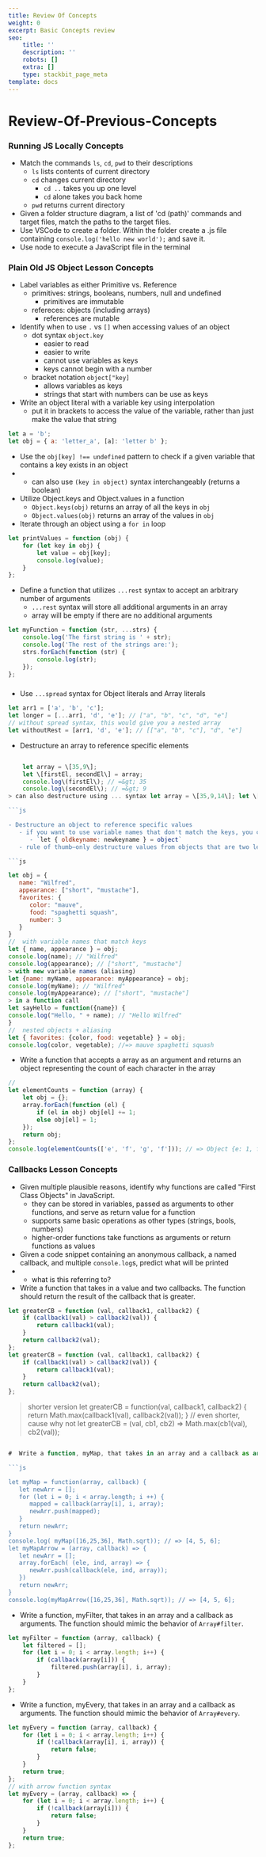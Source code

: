 ```yaml
---
title: Review Of Concepts
weight: 0
excerpt: Basic Concepts review
seo:
    title: ''
    description: ''
    robots: []
    extra: []
    type: stackbit_page_meta
template: docs
---
```


# Review-Of-Previous-Concepts

### Running JS Locally Concepts

- Match the commands `ls`, `cd`, `pwd` to their descriptions
    - `ls` lists contents of current directory
    - `cd` changes current directory
        - `cd ..` takes you up one level
        - `cd` alone takes you back home
    - `pwd` returns current directory
- Given a folder structure diagram, a list of 'cd \(path\)' commands and target files, match the paths to the target files.
- Use VSCode to create a folder. Within the folder create a .js file containing `console.log('hello new world');` and save it.
- Use node to execute a JavaScript file in the terminal

### Plain Old JS Object Lesson Concepts

- Label variables as either Primitive vs. Reference
    - primitives: strings, booleans, numbers, null and undefined
        - primitives are immutable
    - refereces: objects \(including arrays\)
        - references are mutable
- Identify when to use `.` vs `[]` when accessing values of an object
    - dot syntax `object.key`
        - easier to read
        - easier to write
        - cannot use variables as keys
        - keys cannot begin with a number
    - bracket notation `object["key]`
        - allows variables as keys
        - strings that start with numbers can be use as keys
- Write an object literal with a variable key using interpolation
    - put it in brackets to access the value of the variable, rather than just make the value that string

```js
let a = 'b';
let obj = { a: 'letter_a', [a]: 'letter b' };
```

- Use the `obj[key] !== undefined` pattern to check if a given variable that contains a key exists in an object
- - can also use `(key in object)` syntax interchangeably \(returns a boolean\)
- Utilize Object.keys and Object.values in a function
    - `Object.keys(obj)` returns an array of all the keys in `obj`
    - `Object.values(obj)` returns an array of the values in `obj`
- Iterate through an object using a `for in` loop

```js
let printValues = function (obj) {
    for (let key in obj) {
        let value = obj[key];
        console.log(value);
    }
};
```

- Define a function that utilizes `...rest` syntax to accept an arbitrary number of arguments
    - `...rest` syntax will store all additional arguments in an array
    - array will be empty if there are no additional arguments

```js
let myFunction = function (str, ...strs) {
    console.log('The first string is ' + str);
    console.log('The rest of the strings are:');
    strs.forEach(function (str) {
        console.log(str);
    });
};
```

###

- Use `...spread` syntax for Object literals and Array literals

```js
let arr1 = ['a', 'b', 'c'];
let longer = [...arr1, 'd', 'e']; // ["a", "b", "c", "d", "e"]
// without spread syntax, this would give you a nested array
let withoutRest = [arr1, 'd', 'e']; // [["a", "b", "c"], "d", "e"]
```

- Destructure an array to reference specific elements

```js

    let array = \[35,9\];
    let \[firstEl, secondEl\] = array;
    console.log\(firstEl\); // =&gt; 35
    console.log\(secondEl\); // =&gt; 9
> can also destructure using ... syntax let array = \[35,9,14\]; let \[head, ...tail\] = array; console.log\(head\); // =&gt; 35 console.log\(tail\); // =&gt; \[9, 14\]

```js

- Destructure an object to reference specific values
   - if you want to use variable names that don't match the keys, you can use aliasing
      - `let { oldkeyname: newkeyname } = object`
   - rule of thumb—only destructure values from objects that are two levels deep

```js

let obj = {
   name: "Wilfred",
   appearance: ["short", "mustache"],
   favorites: {
      color: "mauve",
      food: "spaghetti squash",
      number: 3
   }
}
//  with variable names that match keys
let { name, appearance } = obj;
console.log(name); // "Wilfred"
console.log(appearance); // ["short", "mustache"]
> with new variable names (aliasing)
let {name: myName, appearance: myAppearance} = obj;
console.log(myName); // "Wilfred"
console.log(myAppearance); // ["short", "mustache"]
> in a function call
let sayHello = function({name}) {
console.log("Hello, " + name); // "Hello Wilfred"
}
//  nested objects + aliasing
let { favorites: {color, food: vegetable} } = obj;
console.log(color, vegetable); //=> mauve spaghetti squash

```

- Write a function that accepts a array as an argument and returns an object representing the count of each character in the array

```js
//
let elementCounts = function (array) {
    let obj = {};
    array.forEach(function (el) {
        if (el in obj) obj[el] += 1;
        else obj[el] = 1;
    });
    return obj;
};
console.log(elementCounts(['e', 'f', 'g', 'f'])); // => Object {e: 1, f: 2, g: 1}
```

### Callbacks Lesson Concepts

- Given multiple plausible reasons, identify why functions are called "First Class Objects" in JavaScript.
    - they can be stored in variables, passed as arguments to other functions, and serve as return value for a function
    - supports same basic operations as other types \(strings, bools, numbers\)
    - higher-order functions take functions as arguments or return functions as values
- Given a code snippet containing an anonymous callback, a named callback, and multiple `console.log`s, predict what will be printed
- - what is this referring to?
- Write a function that takes in a value and two callbacks. The function should return the result of the callback that is greater.

```js
let greaterCB = function (val, callback1, callback2) {
    if (callback1(val) > callback2(val)) {
        return callback1(val);
    }
    return callback2(val);
};
let greaterCB = function (val, callback1, callback2) {
    if (callback1(val) > callback2(val)) {
        return callback1(val);
    }
    return callback2(val);
};
```

> shorter version let greaterCB = function\(val, callback1, callback2\) { return Math.max\(callback1\(val\), callback2\(val\)\); } // even shorter, cause why not let greaterCB = \(val, cb1, cb2\) =&gt; Math.max\(cb1\(val\), cb2\(val\)\);

```js

#  Write a function, myMap, that takes in an array and a callback as arguments. The function should mimic the behavior of `Array#map`.

```js

let myMap = function(array, callback) {
   let newArr = [];
   for (let i = 0; i < array.length; i ++) {
      mapped = callback(array[i], i, array);
      newArr.push(mapped);
   }
   return newArr;
}
console.log( myMap([16,25,36], Math.sqrt)); // => [4, 5, 6];
let myMapArrow = (array, callback) => {
   let newArr = [];
   array.forEach( (ele, ind, array) => {
      newArr.push(callback(ele, ind, array));
   })
   return newArr;
}
console.log(myMapArrow([16,25,36], Math.sqrt)); // => [4, 5, 6];

```

- Write a function, myFilter, that takes in an array and a callback as arguments. The function should mimic the behavior of `Array#filter`.

```js
let myFilter = function (array, callback) {
    let filtered = [];
    for (let i = 0; i < array.length; i++) {
        if (callback(array[i])) {
            filtered.push(array[i], i, array);
        }
    }
};
```

- Write a function, myEvery, that takes in an array and a callback as arguments. The function should mimic the behavior of `Array#every`.

```js
let myEvery = function (array, callback) {
    for (let i = 0; i < array.length; i++) {
        if (!callback(array[i], i, array)) {
            return false;
        }
    }
    return true;
};
// with arrow function syntax
let myEvery = (array, callback) => {
    for (let i = 0; i < array.length; i++) {
        if (!callback(array[i])) {
            return false;
        }
    }
    return true;
};
```

